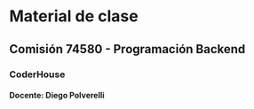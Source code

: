 # Material de clase
## Comisión 74580 - Programación Backend
### CoderHouse

#### Docente: Diego Polverelli